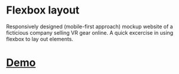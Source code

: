 # Flexbox layout
Responsively designed (mobile-first approach) mockup website of a ficticious company selling VR gear online. A quick excercise in using flexbox to lay out elements.

# [Demo](https://maciekw1.github.io/flexbox_layout/)
